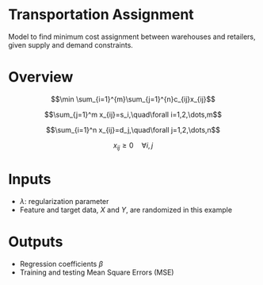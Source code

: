 # Transportation Assignment
Model to find minimum cost assignment between warehouses and retailers, given supply and demand constraints.



# Overview

$$\min \sum_{i=1}^{m}\sum_{j=1}^{n}c_{ij}x_{ij}$$

$$\sum_{j=1}^m x_{ij}=s_i,\quad\forall i=1,2,\dots,m$$

$$\sum_{i=1}^n x_{ij}=d_j,\quad\forall j=1,2,\dots,n$$

$$x_{ij}\geq 0 \quad\forall i,j$$ 



# Inputs

* $\lambda$: regularization parameter
* Feature and target data, $X$ and $Y$, are randomized in this example


# Outputs

* Regression coefficients $\beta$
* Training and testing Mean Square Errors (MSE)